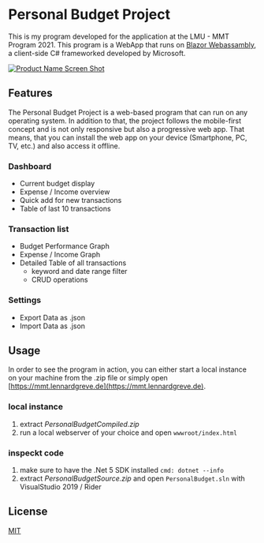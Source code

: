 # Personal Budget Project

This is my program developed for the application at the LMU - MMT Program 2021. This program is a WebApp that runs on [Blazor Webassambly](https://dotnet.microsoft.com/apps/aspnet/web-apps/blazor), a client-side C# frameworked developed by Microsoft.

[![Product Name Screen Shot][product-screenshot]](https://mmt.lennardgreve.de)

## Features

The Personal Budget Project is a web-based program that can run on any operating system. In addition to that, the project follows the mobile-first concept and is not only responsive but also a progressive web app. 
That means, that you can install the web app on your device (Smartphone, PC, TV, etc.) and also access it offline.

### Dashboard
* Current budget display
* Expense / Income overview
* Quick add for new transactions
* Table of last 10 transactions

### Transaction list
* Budget Performance Graph
* Expense / Income Graph
* Detailed Table of all transactions 
  - keyword and date range filter
  - CRUD operations

### Settings
* Export Data as .json
* Import Data as .json

## Usage

In order to see the program in action, you can either start a local instance on your machine from the .zip file or simply open [https://mmt.lennardgreve.de](https://mmt.lennardgreve.de).

### local instance

1. extract _PersonalBudgetCompiled.zip_ 
2. run a local webserver of your choice and open `wwwroot/index.html`

### inspeckt code

1. make sure to have the .Net 5 SDK installed `cmd: dotnet --info`
2.  extract _PersonalBudgetSource.zip_ and open `PersonalBudget.sln` with VisualStudio 2019 / Rider


## License
[MIT](https://choosealicense.com/licenses/mit/)


<!-- MARKDOWN LINKS & IMAGES -->
[product-screenshot]: https://mmt.lennardgreve.de/assets/AppOverview.png